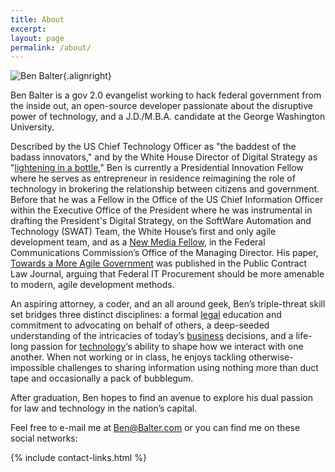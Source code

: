 ```yaml
---
title: About
excerpt:
layout: page
permalink: /about/
---
```


![Ben Balter][1]{.alignright}

Ben Balter is a gov 2.0 evangelist working to hack federal government from the inside out, an open-source developer passionate about the disruptive power of technology, and a J.D./M.B.A. candidate at the George Washington University.

Described by the US Chief Technology Officer as "the baddest of the badass innovators," and by the White House Director of Digital Strategy as "<a href="http://www.youtube.com/watch?v=uhtlOYOhE8w#t=51m12s">lightening in a bottle</a>," Ben is currently a Presidential Innovation Fellow where he serves as entrepreneur in residence reimagining the role of technology in brokering the relationship between citizens and government. Before that he was a Fellow in the Office of the US Chief Information Officer within the Executive Office of the President where he was instrumental in drafting the President's Digital Strategy, on the SoftWare Automation and Technology (SWAT) Team, the White House’s first and only agile development team, and as a <a href="http://reboot.fcc.gov/blog/?authorId=593709">New Media Fellow</a>, in the Federal Communications Commission’s Office of the Managing Director. His paper, <a href="http://ben.balter.com/2011/11/29/towards-a-more-agile-government/">Towards a More Agile Government</a> was published in the Public Contract Law Journal, arguing that Federal IT Procurement should be more amenable to modern, agile development methods.

An aspiring attorney, a coder, and an all around geek, Ben’s triple-threat skill set bridges three distinct disciplines: a formal <a href="http://ben.balter.com/category/law/">legal</a> education and commitment to advocating on behalf of others, a deep-seeded understanding of the intricacies of today’s <a href="http://ben.balter.com/category/business/">business</a> decisions, and a life-long passion for <a href="http://ben.balter.com/category/technology/">technology</a>‘s ability to shape how we interact with one another. When not working or in class, he enjoys tackling otherwise-impossible challenges to sharing information using nothing more than duct tape and occasionally a pack of bubblegum.

After graduation, Ben hopes to find an avenue to explore his dual passion for law and technology in the nation’s capital.

Feel free to e-mail me at [Ben@Balter.com][8] or you can find me on these social networks:

{% include contact-links.html %}

 [1]: http://cdn.benbalter.com/wp-content/uploads/2010/09/fb1-272x300.jpg "Ben Balter"
 [2]: http://reboot.fcc.gov/blog/?authorId=593709
 [3]: http://ben.balter.com/2011/08/29/document-management-version-control-for-wordpress/
 [4]: http://ben.balter.com/2011/11/29/towards-a-more-agile-government/
 [5]: http://ben.balter.com/category/law/
 [6]: http://ben.balter.com/category/business/
 [7]: http://ben.balter.com/category/technology/
 [8]: mailto:ben@balter.com